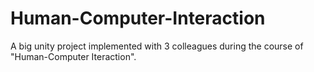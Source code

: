# Human-Computer-Interaction

A big unity project implemented with 3 colleagues during the course of "Human-Computer Iteraction".
